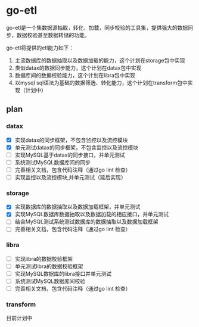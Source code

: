 # go-etl

go-etl是一个集数据源抽取，转化，加载，同步校验的工具集，提供强大的数据同步，数据校验甚至数据转储的功能。

go-etl将提供的etl能力如下：

1. 主流数据库的数据抽取以及数据加载的能力，这个计划在storage包中实现
2. 类似datax的数据同步能力，这个计划在datax包中实现
3. 数据库间的数据校验能力，这个计划在libra包中实现
4. 以mysql sql语法为基础的数据筛选、转化能力，这个计划在transform包中实现（计划中）

## plan

### datax

- [x] 实现datax的同步框架，不包含监控以及流控模块
- [x] 单元测试datax的同步框架，不包含监控以及流控模块
- [ ] 实现MySQL基于datax的同步接口，并单元测试
- [ ] 系统测试MySQL数据库间的同步
- [ ] 完善相关文档，包含代码注释（通过go lint 检查）
- [ ] 实现监控以及流控模块,并单元测试（延后实现）

### storage

- [x] 实现数据库的数据抽取以及数据加载框架，并单元测试
- [x] 实现MySQL数据库数据抽取以及数据加载的相应接口，并单元测试
- [ ] 结合MySQL测试系统测试数据库的数据抽取以及数据加载框架
- [ ] 完善相关文档，包含代码注释（通过go lint 检查）

### libra

- [ ] 实现libra的数据校验框架
- [ ] 单元测试libra的数据校验框架
- [ ] 实现MySQL数据库的libra接口并单元测试
- [ ] 系统测试MySQL数据库间校验
- [ ] 完善相关文档，包含代码注释（通过go lint 检查）

### transform

目前计划中













